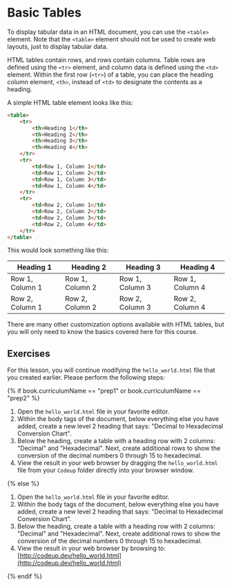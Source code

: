 # Basic Tables

To display tabular data in an HTML document, you can use the `<table>` element. Note that the `<table>` element should not be used to create web layouts, just to display tabular data.

HTML tables contain rows, and rows contain columns. Table rows are defined using the `<tr>` element, and column data is defined using the `<td>` element. Within the first row (`<tr>`) of a table, you can place the heading column element, `<th>`, instead of `<td>` to designate the contents as a heading.

A simple HTML table element looks like this:

```html
<table>
    <tr>
        <th>Heading 1</th>
        <th>Heading 2</th>
        <th>Heading 3</th>
        <th>Heading 4</th>
    </tr>
    <tr>
        <td>Row 1, Column 1</td>
        <td>Row 1, Column 2</td>
        <td>Row 1, Column 3</td>
        <td>Row 1, Column 4</td>
    </tr>
    <tr>
        <td>Row 2, Column 1</td>
        <td>Row 2, Column 2</td>
        <td>Row 2, Column 3</td>
        <td>Row 2, Column 4</td>
    </tr>
</table>
```

This would look something like this:

Heading 1 | Heading 2 | Heading 3 | Heading 4
--- | --- | --- | ---
Row 1, Column 1 | Row 1, Column 2 | Row 1, Column 3 | Row 1, Column 4
Row 2, Column 1 | Row 2, Column 2 | Row 2, Column 3 | Row 2, Column 4

There are many other customization options available with HTML tables, but you will only need to know the basics covered here for this course.

## Exercises

For this lesson, you will continue modifying the `hello_world.html` file that you created earlier. Please perform the following steps:

{% if book.curriculumName == "prep1" or book.curriculumName == "prep2" %}

1. Open the `hello_world.html` file in your favorite editor.
1. Within the body tags of the document, below everything else you have added, create a new level 2 heading that says: "Decimal to Hexadecimal Conversion Chart".
1. Below the heading, create a table with a heading row with 2 columns: "Decimal" and "Hexadecimal". Next, create additional rows to show the conversion of the decimal numbers 0 through 15 to hexadecimal.
1. View the result in your web browser by dragging the `hello_world.html` file from your `Codeup` folder directly into your browser window.

{% else %}

1. Open the `hello_world.html` file in your favorite editor.
1. Within the body tags of the document, below everything else you have added, create a new level 2 heading that says: "Decimal to Hexadecimal Conversion Chart".
1. Below the heading, create a table with a heading row with 2 columns: "Decimal" and "Hexadecimal". Next, create additional rows to show the conversion of the decimal numbers 0 through 15 to hexadecimal.
1. View the result in your web browser by browsing to: [http://codeup.dev/hello_world.html](http://codeup.dev/hello_world.html)

{% endif %}
